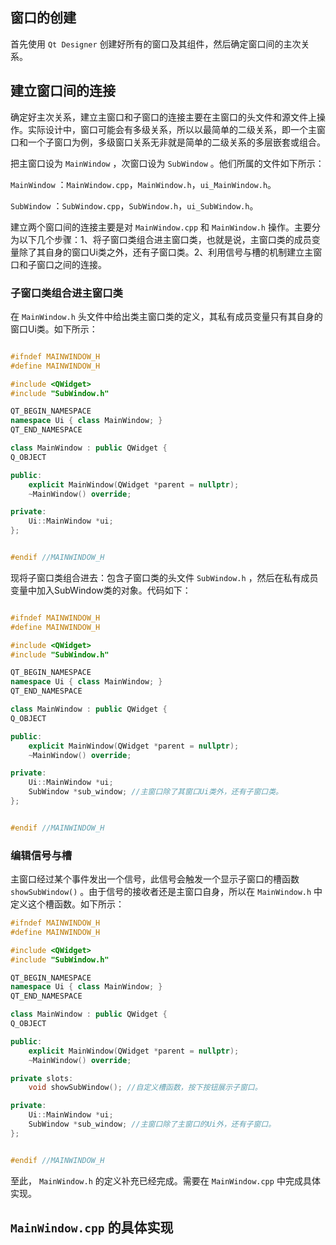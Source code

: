 ## 窗口的创建

首先使用 `Qt Designer` 创建好所有的窗口及其组件，然后确定窗口间的主次关系。

## 建立窗口间的连接

确定好主次关系，建立主窗口和子窗口的连接主要在主窗口的头文件和源文件上操作。实际设计中，窗口可能会有多级关系，所以以最简单的二级关系，即一个主窗口和一个子窗口为例，多级窗口关系无非就是简单的二级关系的多层嵌套或组合。

把主窗口设为 `MainWindow` ，次窗口设为 `SubWindow` 。他们所属的文件如下所示：

`MainWindow` ：`MainWindow.cpp`，`MainWindow.h`，`ui_MainWindow.h`。

`SubWindow` ：`SubWindow.cpp`，`SubWindow.h`，`ui_SubWindow.h`。

建立两个窗口间的连接主要是对 `MainWindow.cpp` 和 `MainWindow.h` 操作。主要分为以下几个步骤：1、将子窗口类组合进主窗口类，也就是说，主窗口类的成员变量除了其自身的窗口Ui类之外，还有子窗口类。2、利用信号与槽的机制建立主窗口和子窗口之间的连接。

### 子窗口类组合进主窗口类

在 `MainWindow.h` 头文件中给出类主窗口类的定义，其私有成员变量只有其自身的窗口Ui类。如下所示：

```cpp

#ifndef MAINWINDOW_H
#define MAINWINDOW_H

#include <QWidget>
#include "SubWindow.h"

QT_BEGIN_NAMESPACE
namespace Ui { class MainWindow; }
QT_END_NAMESPACE

class MainWindow : public QWidget {
Q_OBJECT

public:
    explicit MainWindow(QWidget *parent = nullptr);
    ~MainWindow() override;

private:
    Ui::MainWindow *ui;
};


#endif //MAINWINDOW_H

```

现将子窗口类组合进去：包含子窗口类的头文件 `SubWindow.h` ，然后在私有成员变量中加入SubWindow类的对象。代码如下：

```cpp

#ifndef MAINWINDOW_H
#define MAINWINDOW_H

#include <QWidget>
#include "SubWindow.h"

QT_BEGIN_NAMESPACE
namespace Ui { class MainWindow; }
QT_END_NAMESPACE

class MainWindow : public QWidget {
Q_OBJECT

public:
    explicit MainWindow(QWidget *parent = nullptr);
    ~MainWindow() override;

private:
    Ui::MainWindow *ui;
    SubWindow *sub_window; //主窗口除了其窗口Ui类外，还有子窗口类。
};


#endif //MAINWINDOW_H

```

### 编辑信号与槽

主窗口经过某个事件发出一个信号，此信号会触发一个显示子窗口的槽函数 `showSubWindow()` 。由于信号的接收者还是主窗口自身，所以在 `MainWindow.h` 中定义这个槽函数。如下所示：

```cpp
#ifndef MAINWINDOW_H
#define MAINWINDOW_H

#include <QWidget>
#include "SubWindow.h"

QT_BEGIN_NAMESPACE
namespace Ui { class MainWindow; }
QT_END_NAMESPACE

class MainWindow : public QWidget {
Q_OBJECT

public:
    explicit MainWindow(QWidget *parent = nullptr);
    ~MainWindow() override;

private slots:
    void showSubWindow(); //自定义槽函数，按下按钮展示子窗口。

private:
    Ui::MainWindow *ui;
    SubWindow *sub_window; //主窗口除了主窗口的Ui外，还有子窗口。
};


#endif //MAINWINDOW_H


```

至此， `MainWindow.h` 的定义补充已经完成。需要在 `MainWindow.cpp` 中完成具体实现。

## `MainWindow.cpp` 的具体实现